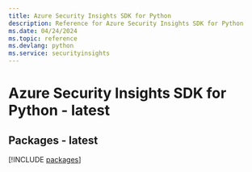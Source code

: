 ```yaml
---
title: Azure Security Insights SDK for Python
description: Reference for Azure Security Insights SDK for Python
ms.date: 04/24/2024
ms.topic: reference
ms.devlang: python
ms.service: securityinsights
---
```

# Azure Security Insights SDK for Python - latest
## Packages - latest
[!INCLUDE [packages](security-insights-index.md)]